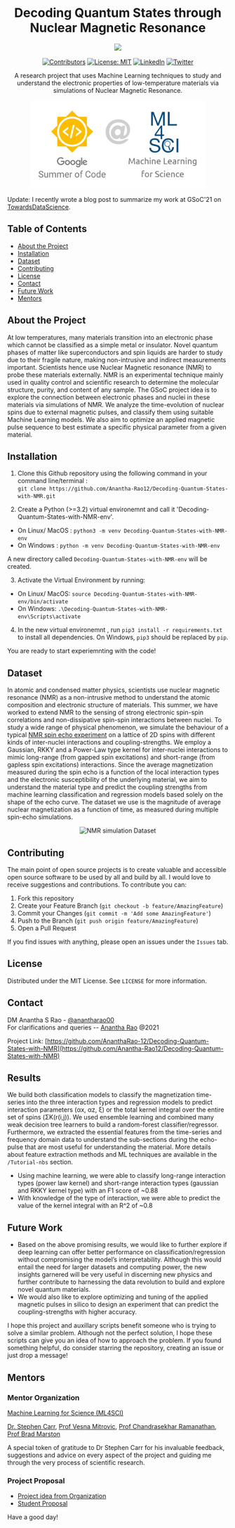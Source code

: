 <div align="center">

  # Decoding Quantum States through <br> Nuclear Magnetic Resonance

  <a href="https://summerofcode.withgoogle.com/projects/#6588988095201280" target="_blank"><img src="https://img.shields.io/badge/Google%20Summer%20of%20Code-2021-fbbc05?style=flat&logo=data%3Aimage%2Fpng%3Bbase64%2CiVBORw0KGgoAAAANSUhEUgAAAGQAAABkCAMAAABHPGVmAAAALVBMVEVHcEz7vQD7vQD8vQD7vQD8vQD7vQD8vQD8vQD7vQD7vQD8vQD7vQD7vQD7vQAgxtLpAAAADnRSTlMAZvVQ6QrVPhl6oSmHvzL6LQUAAASGSURBVHjatdnZdusgDAVQELMY%2Fv9zb2%2Bwc%2BIKDzQLvTXB3gYBFqmaDVeKU4sCBlFyy43WqLjlBpR1BpR1BpR1xjoFxmIFBpSVBpSVBpSVBpSVBpQ1xvdK1oPgblhfOWltjNaJq7ddYT2IfImYJqMDrENUChGDZn%2FWQ%2FMHxBcD4BMyBc5XCHkNQTq60vfIgXAx5xByju6T8V8itsT3%2FUPi6r39Ce8rp%2FCWYrHfIDXs95FZJs%2FvTob6Z4T2buQE4eikvHeG%2FoZY7TpRfDsNWzrjtP0L4s12NYhh%2BO1ZjJ9HfOjdYGo3QZx7YvwEAgOPdx3eQJlArMFA3wXSZ%2BwMQvplJGoPY6sqNU0gxcGYUVx5jtSIx3oS6HysTxEbMMDPAmkM9iFSXnPXt8nwuQ%2FYI8TH%2F425TQe7%2FnBPEH2bECI6T4t%2Bgvh4N1istR50FJdeIX1Ek%2FqJdGGQOWmAa4u7rn18vuuIzUq52gbxvpiSuzIau%2BuO9FUUfTvvCjcoQ4MMltRnEOqF0pdD%2FwiBZWxoqGCn8r2VGKIUCHOoTyHK2g7y1bsJRRqNe3%2FlXv5GbNhWEWXxbsf1UITRF4kYcM4KiI%2FbeFIevNNq7P2EIg0bVL%2BfqCcyYV2rbDdExWSPjUPPGBRh9JTowTscW0Dqf%2BwLXGmPthgKKMJo1f1OSQ29hf1Mbdlmg5NFV1H7KoICA3mruIQ4vl4TTFhvuAlxxrdb1J55KMJoBatEPCv6mr3sJzK%2F9RQKDAx49Ji5ctSLwsxAxgyuiduOAeVtIG14zppPKtAka9lcMZz71IHyNoAcCpvIx6UfxGLleCim3ggUpe0dQhe7I86mWvQERZmCIocryAqPsdYOSQlVIjCgyMRbLSaXxi3GD4LEw4AipzCyyvS5a5ThMpJTGAYUuQljhiWL53R11FN5BxhQsK0UWbE747E7evGV2FaEAUWmDave0H4LQxg6nErl1IEBBRdmOzjkBPpdqFB%2BpUtUGb0tDKloZP44hQLthQoDwXYiXlowpMJIymExdARL8SViYzymhGEMFR%2FR3cOyNoRCpQcZFu1s6AsNhlQuSiJP%2B1Kk90dNRHW9BYyhwlszhNgdb05CjmGcKDb3DotAoYIYV9wWxjDSZcHNmN%2Fj0KpPm3R7dMjq7HlrSokvjIqjww3SEhb4XJDpg3CLvM9%2BPG%2FMHOcaOwzYRFScNe8QHJb9nOEDhvkGwV48eZC3BgfzWwSHZaXthKEVMvkMaQnKhKESzSCkJ37uQqlJ7RmCIcbr%2By5qUEjiIwQK3q4yZKHqYDxEUIo4U6%2BNahxKr0kEZwv8HC%2BDqo69UaI2ieBAujN2RNhOoPybQjBr9oNSKNXSoQ%2B2luCUQuk1iSCIg9oiZl24Vv8TtXLROaotAtO3%2F9ooWSFcjDnH6BQio2SZQSRz%2FpsPfsifQ2RY1tmNBM3oxQRCbRjkOZn%2FEACT2J%2B1vkZiGESyG1SZS%2FqJ1wTogE1hEFHNh9yNCbvvREwqCwwoawwoKw0oKw0oKw0oKw0oKw0oKw0oMFYqMFYqMFYqMBYq88Y%2FxB7wiOJRvWkAAAAASUVORK5CYII%3D" /></a>
  

[![Contributors][contributors-shield]][contributors-url]
[![License: MIT](https://img.shields.io/badge/License-MIT-yellow.svg)](https://opensource.org/licenses/MIT)
[![LinkedIn][linkedin-shield]][linkedin-url]
[![Twitter][twitter-shield]][twitter-url]

 A research project that uses Machine Learning techniques to study and understand the electronic properties of low-temperature materials via simulations of Nuclear Magnetic Resonance. 
  
  <a href="https://ml4sci.org/" target="_blank"><img alt="gsoc@ml4sci" height="200px" src="https://github.com/Anantha-Rao12/Decoding-Quantum-States-with-NMR/blob/main/Assests/gsoc-ml4sci.jpg" /></a>

</div>

Update: I recently wrote a blog post to summarize my work at GSoC'21 on [TowardsDataScience](https://towardsdatascience.com/gsoc-2021-with-ml4sci-the-nmr-project-1a5e8995af9). 

## Table of Contents

* [About the Project](#about-the-project)
* [Installation](#installation)
* [Dataset](#dataset)
* [Contributing](#contributing)
* [License](#license)
* [Contact](#contact)
* [Future Work](#future-work)
* [Mentors](#mentors)

## About the Project

At low temperatures, many materials transition into an electronic phase which cannot be classified as a simple metal or insulator. Novel quantum phases of matter like superconductors and spin liquids are harder to study due to their fragile nature, making non-intrusive and indirect measurements important. Scientists hence use Nuclear Magnetic resonance (NMR) to probe these materials externally. NMR is an experimental technique mainly used in quality control and scientific research to determine the molecular structure, purity, and content of any sample. The GSoC project idea is to explore the connection between electronic phases and nuclei in these materials via simulations of NMR. We analyze the time-evolution of nuclear spins due to external magnetic pulses, and classify them using suitable Machine Learning models. We also aim to optimize an applied magnetic pulse sequence to best estimate a specific physical parameter from a given material.



## Installation

1. Clone this Github repository using the following command in your command line/terminal : <br>
```git clone https://github.com/Anantha-Rao12/Decoding-Quantum-States-with-NMR.git```

2. Create a Python (>=3.2) virtual environemnt and call it 'Decoding-Quantum-States-with-NMR-env'.
  - On Linux/ MacOS : ```python3 -m venv Decoding-Quantum-States-with-NMR-env```
  - On Windows : ```python -m venv Decoding-Quantum-States-with-NMR-env```

A new directory called `Decoding-Quantum-States-with-NMR-env` will be created. 

3. Activate the Virtual Environment by running:
  - On Linux/ MacOS: ```source Decoding-Quantum-States-with-NMR-env/bin/activate```
  - On Windows: ```.\Decoding-Quantum-States-with-NMR-env\Scripts\activate```

4. In the new virtual environemnt , run ```pip3 install -r requirements.txt``` to install all dependencies. On Windows, `pip3` should be replaced by `pip`.

You are ready to start experiemnting with the code!

## Dataset

In atomic and condensed matter physics, scientists use nuclear magnetic resonance (NMR) as a non-intrusive method to understand the atomic composition and electronic structure of materials. This summer, we have worked to extend NMR to the sensing of strong electronic spin-spin correlations and non-dissipative spin-spin interactions between nuclei. To study a wide range of physical phenomenon, we simulate the behaviour of a typical [NMR spin echo experiment](https://en.wikipedia.org/wiki/Spin_echo) on a lattice of 2D spins with different kinds of inter-nuclei interactions and coupling-strengths. We employ a Gaussian, RKKY and a Power-Law type kernel for inter-nuclei interactions to mimic long-range (from gapped spin excitations) and short-range (from gapless spin excitations) interactions. Since the average magnetization measured during the spin echo is a function of the local interaction types and the electronic susceptibility of the underlying material, we aim to understand the material type and predict the coupling strengths from machine learning classification and regression models based solely on the shape of the echo curve. The dataset we use is the magnitude of average nuclear magnetization as a function of time, as measured during multiple spin-echo simulations. 

<div align="center">
<img src="https://github.com/Anantha-Rao12/Decoding-Quantum-States-with-NMR/blob/main/Assests/dataset_1.png"  alt="NMR simulation Dataset" width="800" height="400">
</div>

## Contributing

The main point of open source projects is to create valuable and accessible open source software to be used by all and build by all. I would love to receive suggestions and contributions. To contribute you can: 
 
1. Fork this repository
2. Create your Feature Branch (`git checkout -b feature/AmazingFeature`)
3. Commit your Changes (`git commit -m 'Add some AmazingFeature'`)
4. Push to the Branch (`git push origin feature/AmazingFeature`)
5. Open a Pull Request

If you find issues with anything, please open an issues under the `Issues` tab. 

## License

Distributed under the MIT License. See `LICENSE` for more information.

## Contact

DM Anantha S Rao - [@anantharao00](https://twitter.com/anantharao00) <br>
For clarifications and queries -- [Anantha Rao](mailto:aanantha.s.rao@gmail.com?subject=[GSoC2021_NMR]) @2021

Project Link: [https://github.com/AnanthaRao-12/Decoding-Quantum-States-with-NMR](https://github.com/Anantha-Rao12/Decoding-Quantum-States-with-NMR)


## Results

We build both classification models to classify the magnetization time-series into the three interaction types and regression models to predict interaction parameters (αx, αz, ξ) or the total kernel integral over the entire set of spins (ΣK(r(i,j)). We used ensemble learning and combined many weak decision tree learners to build a random-forest classifier/regressor. Furthermore, we extracted the essential features from the time-series and frequency domain data to understand the sub-sections during the echo-pulse that are most useful for understanding the material. More details about feature extraction methods and ML techniques are available in the `/Tutorial-nbs` section. 

- Using machine learning, we were able to classify long-range interaction types (power law kernel) and short-range interaction types (gaussian and RKKY kernel type) with an F1 score of ~0.88
- With knowledge of the type of interaction, we were able to predict the value of the kernel integral with an R^2 of ~0.8


## Future Work

- Based on the above promising results, we would like to further explore if deep learning can offer better performance on classification/regression without compromising the model’s interpretability. Although this would entail the need for larger datasets and computing power, the new insights garnered will be very useful in discerning new physics and further contribute to harnessing the data revolution to build and explore novel quantum materials. 
- We would also like to explore optimizing and tuning of the applied magnetic pulses in silico to design an experiment that can predict the coupling-strengths with higher accuracy. 



I hope this project and auxillary scripts benefit someone who is trying to solve a similar problem. Although not the perfect solution, I hope these scripts can give you an idea of how to approach the problem. If you found something helpful, do consider starring the repository, creating an issue or just drop a message! 


## Mentors

### Mentor Organization
[Machine Learning for Science (ML4SCI)](https://ml4sci.org/)

[Dr. Stephen Carr](https://sites.google.com/view/stcarr), [Prof Vesna Mitrovic](https://brown.edu/Research/condensed-matter-nmr/), [Prof Chandrasekhar Ramanathan](https://sites.dartmouth.edu/quantum-spin-lab/), [Prof Brad Marston](https://sites.brown.edu/bradmarston/)

A special token of gratitude to Dr Stephen Carr for his invaluable feedback, suggestions and advice on every aspect of the project and guiding me through the very process of scientific research. 

### Project Proposal

- [Project idea from Organization](https://ml4sci.org/gsoc/2021/proposal_NMR.html)
- [Student Proposal](https://github.com/Anantha-Rao12/Decoding-Quantum-States-with-NMR/blob/main/Assests/GSoC21-ML4SCI_NMR_Proposal-AnanthaRao.pdf)


Have a good day! 

<!-- MARKDOWN LINKS & IMAGES -->

[contributors-shield]: https://img.shields.io/github/contributors/Anantha-Rao12/Decoding-Quantum-States-with-NMR.svg?style=flat-square
[contributors-url]: https://github.com/Anantha-Rao12/Decoding-Quantum-States-with-NMR/graphs/contributors
[linkedin-shield]: https://img.shields.io/badge/-LinkedIn-black.svg?style=flat-square&logo=linkedin&colorB=555
[linkedin-url]: https://www.linkedin.com/in/anantha-s-rao/
[twitter-shield]: https://img.shields.io/twitter/follow/anantharao00?color=%23000011&label=Follow
[twitter-url]: https://twitter.com/anantharao00/
